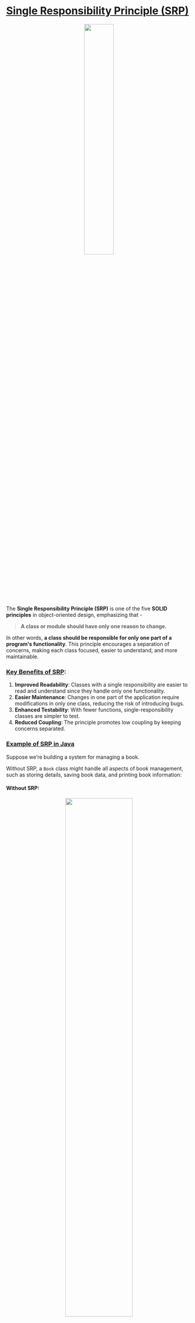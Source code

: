# [Single Responsibility Principle (SRP)](#single-reponsibility-principle-srp)

<p align="center" >
 <img src="./images/srp.png" width="40%" >
</p>

The **Single Responsibility Principle (SRP)** is one of the five **SOLID principles** in object-oriented design, emphasizing that -
> **A class or module should have only one reason to change.**

In other words, **a class should be responsible for only one part of a program's functionality**. This principle encourages a separation of concerns, making each class focused, easier to understand, and more maintainable.

### [Key Benefits of SRP](#key-benefits-of-srp):
1. **Improved Readability**: Classes with a single responsibility are easier to read and understand since they handle only one functionality.
2. **Easier Maintenance**: Changes in one part of the application require modifications in only one class, reducing the risk of introducing bugs.
3. **Enhanced Testability**: With fewer functions, single-responsibility classes are simpler to test.
4. **Reduced Coupling**: The principle promotes low coupling by keeping concerns separated.

### [Example of SRP in Java](#example-of-srp-in-java)

Suppose we’re building a system for managing a book. 

Without SRP, a `Book` class might handle all aspects of book management, such as storing details, saving book data, and printing book information:

#### Without SRP:

<p align="center" >
 <img src="./images/without-srp.png" width="60%" >
</p>


Here, the `Book` class violates SRP because it’s responsible for:
- Storing book details
- Saving book data (persistence)
- Printing book information

This makes the class more complex, tightly coupled, and harder to maintain.

#### With SRP:

By applying SRP, we can split these responsibilities into separate classes:

<p align="center" >
 <img src="./images/with-srp.png" width="60%" >
</p>

Here:
- The `Book` class is responsible only for storing book data.
- `BookRepository` handles saving the book data.
- `BookPrinter` manages printing book details.

Each class has a single responsibility, making the code easier to read, test, and maintain.
